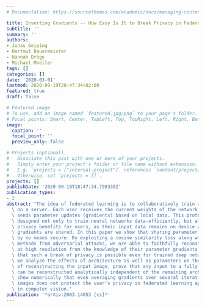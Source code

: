 ```yaml
---
# Documentation: https://sourcethemes.com/academic/docs/managing-content/

title: Inverting Gradients -- How Easy Is It to Break Privacy in Federated Learning?
subtitle: ''
summary: ''
authors:
- Jonas Geiping
- Hartmut Bauermeister
- Hannah Dröge
- Michael Moeller
tags: []
categories: []
date: '2020-03-01'
lastmod: 2020-09-19T20:47:34+02:00
featured: true
draft: false

# Featured image
# To use, add an image named `featured.jpg/png` to your page's folder.
# Focal points: Smart, Center, TopLeft, Top, TopRight, Left, Right, BottomLeft, Bottom, BottomRight.
image:
  caption: ''
  focal_point: ''
  preview_only: false

# Projects (optional).
#   Associate this post with one or more of your projects.
#   Simply enter your project's folder or file name without extension.
#   E.g. `projects = ["internal-project"]` references `content/project/deep-learning/index.md`.
#   Otherwise, set `projects = []`.
projects: []
publishDate: '2020-09-19T18:47:34.790338Z'
publication_types:
- 2
abstract: "The idea of federated learning is to collaboratively train a neural network\
  \ on a server. Each user receives the current weights of the network and in turns\
  \ sends parameter updates (gradients) based on local data. This protocol has been\
  \ designed not only to train neural networks data-efficiently, but also to provide\
  \ privacy benefits for users, as their input data remains on device and only parameter\
  \ gradients are shared. In this paper we show that sharing parameter gradients is\
  \ by no means secure: By exploiting a cosine similarity loss along with optimization\
  \ methods from adversarial attacks, we are able to faithfully reconstruct images\
  \ at high resolution from the knowledge of their parameter gradients, and demonstrate\
  \ that such a break of privacy is possible even for trained deep networks. Moreover,\
  \ we analyze the effects of architecture as well as parameters on the difficulty\
  \ of reconstructing the input image, prove that any input to a fully connected layer\
  \ can be reconstructed analytically independent of the remaining architecture, and\
  \ show numerically that even averaging gradients over several iterations or several\
  \ images does not protect the user's privacy in federated learning applications\
  \ in computer vision."
publication: '*arXiv:2003.14053 [cs]*'
---
```

